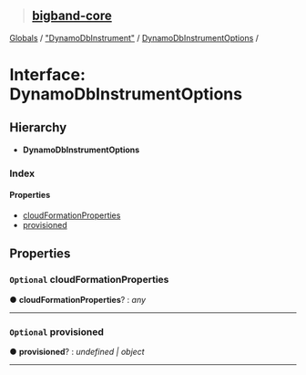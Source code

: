 > ## [bigband-core](../README.md)

[Globals](../globals.md) / ["DynamoDbInstrument"](../modules/_dynamodbinstrument_.md) / [DynamoDbInstrumentOptions](_dynamodbinstrument_.dynamodbinstrumentoptions.md) /

# Interface: DynamoDbInstrumentOptions

## Hierarchy

* **DynamoDbInstrumentOptions**

### Index

#### Properties

* [cloudFormationProperties](_dynamodbinstrument_.dynamodbinstrumentoptions.md#optional-cloudformationproperties)
* [provisioned](_dynamodbinstrument_.dynamodbinstrumentoptions.md#optional-provisioned)

## Properties

### `Optional` cloudFormationProperties

● **cloudFormationProperties**? : *any*

___

### `Optional` provisioned

● **provisioned**? : *undefined | object*

___
